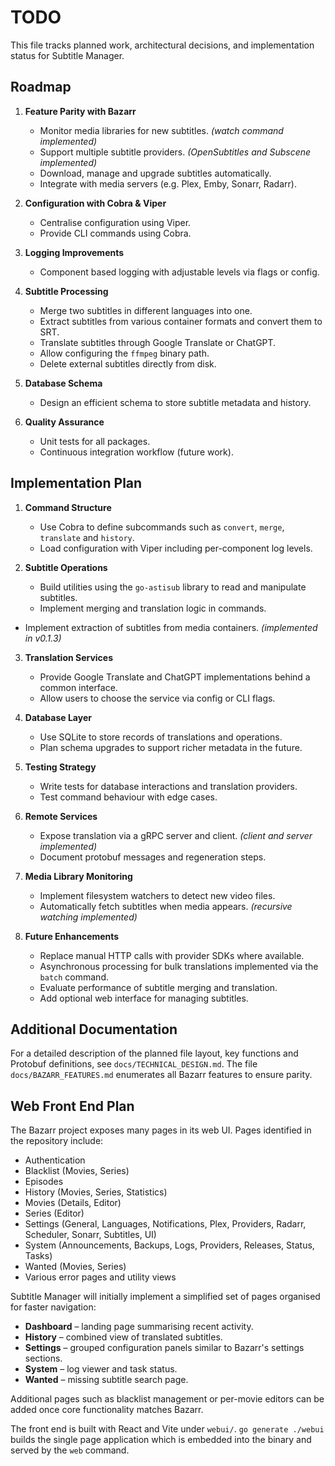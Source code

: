 # TODO

This file tracks planned work, architectural decisions, and implementation status for Subtitle Manager.

## Roadmap

1. **Feature Parity with Bazarr**
   - Monitor media libraries for new subtitles. *(watch command implemented)*
   - Support multiple subtitle providers. *(OpenSubtitles and Subscene implemented)*
   - Download, manage and upgrade subtitles automatically.
   - Integrate with media servers (e.g. Plex, Emby, Sonarr, Radarr).

2. **Configuration with Cobra & Viper**
   - Centralise configuration using Viper.
   - Provide CLI commands using Cobra.

3. **Logging Improvements**
   - Component based logging with adjustable levels via flags or config.

4. **Subtitle Processing**
   - Merge two subtitles in different languages into one.
   - Extract subtitles from various container formats and convert them to SRT.
   - Translate subtitles through Google Translate or ChatGPT.
   - Allow configuring the `ffmpeg` binary path.
   - Delete external subtitles directly from disk.

5. **Database Schema**
   - Design an efficient schema to store subtitle metadata and history.

6. **Quality Assurance**
   - Unit tests for all packages.
   - Continuous integration workflow (future work).

## Implementation Plan

1. **Command Structure**
   - Use Cobra to define subcommands such as `convert`, `merge`, `translate` and `history`.
   - Load configuration with Viper including per-component log levels.

2. **Subtitle Operations**
   - Build utilities using the `go-astisub` library to read and manipulate subtitles.
   - Implement merging and translation logic in commands.
  - Implement extraction of subtitles from media containers. *(implemented in v0.1.3)*

3. **Translation Services**
   - Provide Google Translate and ChatGPT implementations behind a common interface.
   - Allow users to choose the service via config or CLI flags.

4. **Database Layer**
   - Use SQLite to store records of translations and operations.
   - Plan schema upgrades to support richer metadata in the future.

5. **Testing Strategy**
   - Write tests for database interactions and translation providers.
   - Test command behaviour with edge cases.

6. **Remote Services**
   - Expose translation via a gRPC server and client. *(client and server implemented)*
   - Document protobuf messages and regeneration steps.

7. **Media Library Monitoring**
   - Implement filesystem watchers to detect new video files.
   - Automatically fetch subtitles when media appears. *(recursive watching implemented)*

8. **Future Enhancements**
   - Replace manual HTTP calls with provider SDKs where available.
   - Asynchronous processing for bulk translations implemented via the `batch` command.
   - Evaluate performance of subtitle merging and translation.
   - Add optional web interface for managing subtitles.

## Additional Documentation

For a detailed description of the planned file layout, key functions and
Protobuf definitions, see `docs/TECHNICAL_DESIGN.md`.
The file `docs/BAZARR_FEATURES.md` enumerates all Bazarr features to ensure parity.

## Web Front End Plan

The Bazarr project exposes many pages in its web UI. Pages identified in the repository include:
- Authentication
- Blacklist (Movies, Series)
- Episodes
- History (Movies, Series, Statistics)
- Movies (Details, Editor)
- Series (Editor)
- Settings (General, Languages, Notifications, Plex, Providers, Radarr, Scheduler, Sonarr, Subtitles, UI)
- System (Announcements, Backups, Logs, Providers, Releases, Status, Tasks)
- Wanted (Movies, Series)
- Various error pages and utility views

Subtitle Manager will initially implement a simplified set of pages organised for faster navigation:
- **Dashboard** – landing page summarising recent activity.
- **History** – combined view of translated subtitles.
- **Settings** – grouped configuration panels similar to Bazarr's settings sections.
- **System** – log viewer and task status.
- **Wanted** – missing subtitle search page.

Additional pages such as blacklist management or per-movie editors can be added once core functionality matches Bazarr.

The front end is built with React and Vite under `webui/`. `go generate ./webui` builds the single page application which is embedded into the binary and served by the `web` command.
